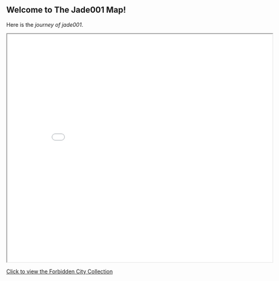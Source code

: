 ## Welcome to The Jade001 Map!

Here is the *journey of jade001*.

<iframe src="Jade001_SampleMap.html" height="600" width="700"></iframe>

[Click to view the Forbidden City Collection](https://xgloria.github.io/theforbiddencity_test1/)

